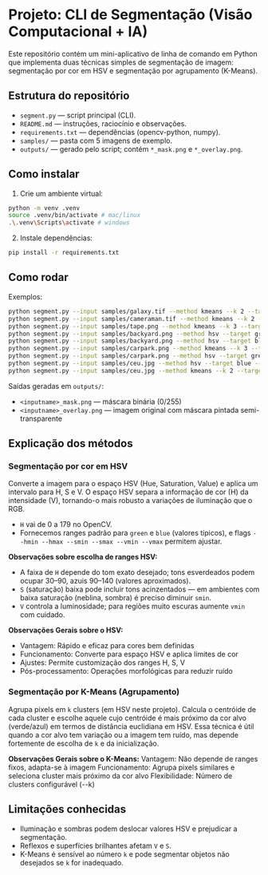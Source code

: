 # Projeto: CLI de Segmentação (Visão Computacional + IA)

Este repositório contém um mini-aplicativo de linha de comando em Python que implementa duas técnicas simples de segmentação de imagem: segmentação por cor em HSV e segmentação por agrupamento (K-Means).

## Estrutura do repositório

- `segment.py` — script principal (CLI).
- `README.md` — instruções, raciocínio e observações.
- `requirements.txt` — dependências (opencv-python, numpy).
- `samples/` — pasta com 5 imagens de exemplo.
- `outputs/` — gerado pelo script; contém `*_mask.png` e `*_overlay.png`.

## Como instalar
1. Crie um ambiente virtual:

```bash
python -m venv .venv
source .venv/bin/activate # mac/linux
.\.venv\Scripts\activate # windows
```

2. Instale dependências:
```bash
pip install -r requirements.txt
```

## Como rodar
Exemplos:

```bash
python segment.py --input samples/galaxy.tif --method kmeans --k 2 --target blue
python segment.py --input samples/cameraman.tif --method kmeans --k 2 --target blue 
python segment.py --input samples/tape.png --method kmeans --k 3 --target green
python segment.py --input samples/backyard.png --method hsv --target green
python segment.py --input samples/backyard.png --method hsv --target blue 
python segment.py --input samples/carpark.png --method kmeans --k 3 --target green
python segment.py --input samples/carpark.png --method hsv --target green
python segment.py --input samples/ceu.jpg --method hsv --target blue --hmin 10 --hmax 130
python segment.py --input samples/ceu.jpg --method kmeans --k 2 --target blue
```

Saídas geradas em `outputs/`:
- `<inputname>_mask.png` — máscara binária (0/255)
- `<inputname>_overlay.png` — imagem original com máscara pintada semi-transparente

## Explicação dos métodos

### Segmentação por cor em HSV
Converte a imagem para o espaço HSV (Hue, Saturation, Value) e aplica um intervalo para H, S e V. O espaço HSV separa a informação de cor (H) da intensidade (V), tornando-o mais robusto a variações de iluminação que o RGB.

- `H` vai de 0 a 179 no OpenCV.
- Fornecemos ranges padrão para `green` e `blue` (valores típicos), e flags `--hmin --hmax --smin --smax --vmin --vmax` permitem ajustar.

**Observações sobre escolha de ranges HSV:**
- A faixa de `H` depende do tom exato desejado; tons esverdeados podem ocupar 30–90, azuis 90–140 (valores aproximados).
- `S` (saturação) baixa pode incluir tons acinzentados — em ambientes com baixa saturação (neblina, sombra) é preciso diminuir `smin`.
- `V` controla a luminosidade; para regiões muito escuras aumente `vmin` com cuidado.

**Observações Gerais sobre o HSV:**
- Vantagem: Rápido e eficaz para cores bem definidas
- Funcionamento: Converte para espaço HSV e aplica limites de cor
- Ajustes: Permite customização dos ranges H, S, V
- Pós-processamento: Operações morfológicas para reduzir ruído

### Segmentação por K-Means (Agrupamento)
Agrupa pixels em `k` clusters (em HSV neste projeto). Calcula o centróide de cada cluster e escolhe aquele cujo centróide é mais próximo da cor alvo (verde/azul) em termos de distância euclidiana em HSV. Essa técnica é útil quando a cor alvo tem variação ou a imagem tem ruído, mas depende fortemente de escolha de `k` e da inicialização.

**Observações Gerais sobre o K-Means:**
Vantagem: Não depende de ranges fixos, adapta-se à imagem
Funcionamento: Agrupa pixels similares e seleciona cluster mais próximo da cor alvo
Flexibilidade: Número de clusters configurável (--k)

## Limitações conhecidas
- Iluminação e sombras podem deslocar valores HSV e prejudicar a segmentação.
- Reflexos e superfícies brilhantes afetam `V` e `S`.
- K-Means é sensível ao número `k` e pode segmentar objetos não desejados se `k` for inadequado.
